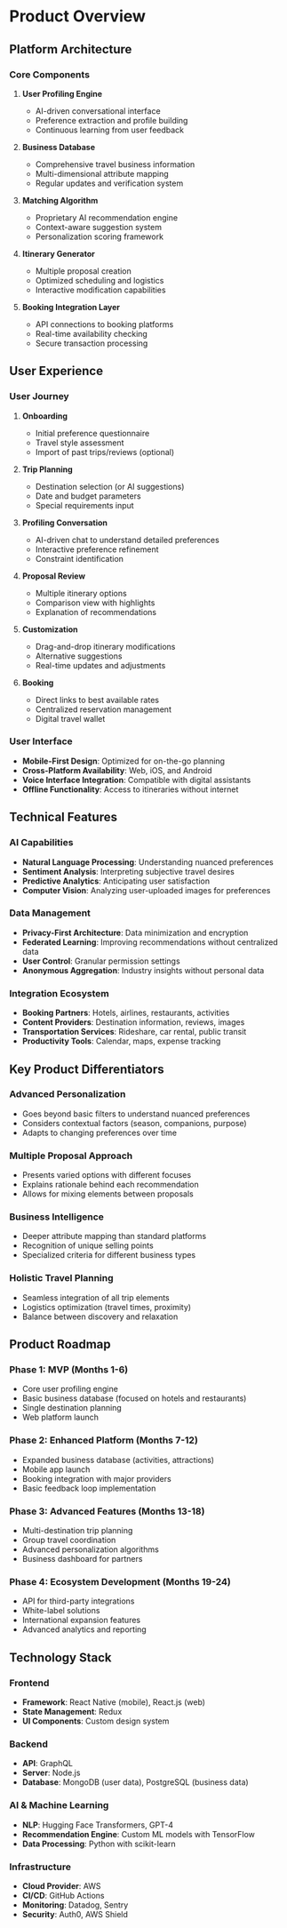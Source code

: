 # Product Overview

## Platform Architecture

### Core Components

1. **User Profiling Engine**
   - AI-driven conversational interface
   - Preference extraction and profile building
   - Continuous learning from user feedback

2. **Business Database**
   - Comprehensive travel business information
   - Multi-dimensional attribute mapping
   - Regular updates and verification system

3. **Matching Algorithm**
   - Proprietary AI recommendation engine
   - Context-aware suggestion system
   - Personalization scoring framework

4. **Itinerary Generator**
   - Multiple proposal creation
   - Optimized scheduling and logistics
   - Interactive modification capabilities

5. **Booking Integration Layer**
   - API connections to booking platforms
   - Real-time availability checking
   - Secure transaction processing

## User Experience

### User Journey

1. **Onboarding**
   - Initial preference questionnaire
   - Travel style assessment
   - Import of past trips/reviews (optional)

2. **Trip Planning**
   - Destination selection (or AI suggestions)
   - Date and budget parameters
   - Special requirements input

3. **Profiling Conversation**
   - AI-driven chat to understand detailed preferences
   - Interactive preference refinement
   - Constraint identification

4. **Proposal Review**
   - Multiple itinerary options
   - Comparison view with highlights
   - Explanation of recommendations

5. **Customization**
   - Drag-and-drop itinerary modifications
   - Alternative suggestions
   - Real-time updates and adjustments

6. **Booking**
   - Direct links to best available rates
   - Centralized reservation management
   - Digital travel wallet

### User Interface

- **Mobile-First Design**: Optimized for on-the-go planning
- **Cross-Platform Availability**: Web, iOS, and Android
- **Voice Interface Integration**: Compatible with digital assistants
- **Offline Functionality**: Access to itineraries without internet

## Technical Features

### AI Capabilities

- **Natural Language Processing**: Understanding nuanced preferences
- **Sentiment Analysis**: Interpreting subjective travel desires
- **Predictive Analytics**: Anticipating user satisfaction
- **Computer Vision**: Analyzing user-uploaded images for preferences

### Data Management

- **Privacy-First Architecture**: Data minimization and encryption
- **Federated Learning**: Improving recommendations without centralized data
- **User Control**: Granular permission settings
- **Anonymous Aggregation**: Industry insights without personal data

### Integration Ecosystem

- **Booking Partners**: Hotels, airlines, restaurants, activities
- **Content Providers**: Destination information, reviews, images
- **Transportation Services**: Rideshare, car rental, public transit
- **Productivity Tools**: Calendar, maps, expense tracking

## Key Product Differentiators

### Advanced Personalization

- Goes beyond basic filters to understand nuanced preferences
- Considers contextual factors (season, companions, purpose)
- Adapts to changing preferences over time

### Multiple Proposal Approach

- Presents varied options with different focuses
- Explains rationale behind each recommendation
- Allows for mixing elements between proposals

### Business Intelligence

- Deeper attribute mapping than standard platforms
- Recognition of unique selling points
- Specialized criteria for different business types

### Holistic Travel Planning

- Seamless integration of all trip elements
- Logistics optimization (travel times, proximity)
- Balance between discovery and relaxation

## Product Roadmap

### Phase 1: MVP (Months 1-6)

- Core user profiling engine
- Basic business database (focused on hotels and restaurants)
- Single destination planning
- Web platform launch

### Phase 2: Enhanced Platform (Months 7-12)

- Expanded business database (activities, attractions)
- Mobile app launch
- Booking integration with major providers
- Basic feedback loop implementation

### Phase 3: Advanced Features (Months 13-18)

- Multi-destination trip planning
- Group travel coordination
- Advanced personalization algorithms
- Business dashboard for partners

### Phase 4: Ecosystem Development (Months 19-24)

- API for third-party integrations
- White-label solutions
- International expansion features
- Advanced analytics and reporting

## Technology Stack

### Frontend

- **Framework**: React Native (mobile), React.js (web)
- **State Management**: Redux
- **UI Components**: Custom design system

### Backend

- **API**: GraphQL
- **Server**: Node.js
- **Database**: MongoDB (user data), PostgreSQL (business data)

### AI & Machine Learning

- **NLP**: Hugging Face Transformers, GPT-4
- **Recommendation Engine**: Custom ML models with TensorFlow
- **Data Processing**: Python with scikit-learn

### Infrastructure

- **Cloud Provider**: AWS
- **CI/CD**: GitHub Actions
- **Monitoring**: Datadog, Sentry
- **Security**: Auth0, AWS Shield